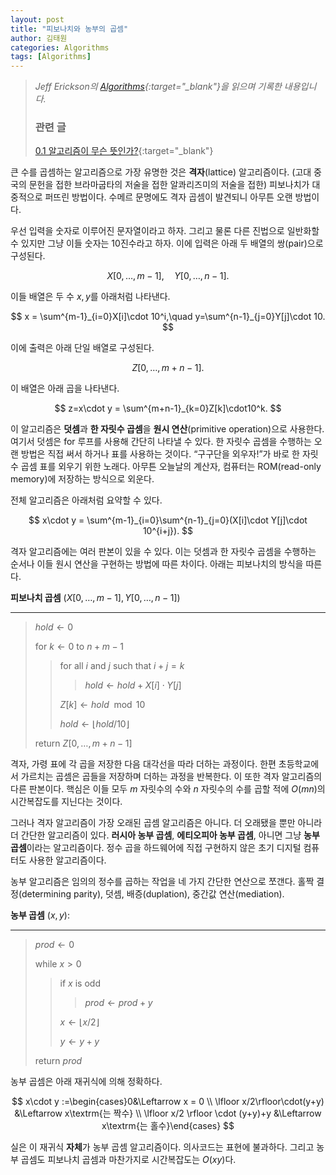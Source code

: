 ```yaml
---
layout: post
title: "피보나치와 농부의 곱셈"
author: 김태원
categories: Algorithms
tags: [Algorithms]
---
```


> *Jeff Erickson의 [Algorithms](https://jeffe.cs.illinois.edu/teaching/algorithms/book/Algorithms-JeffE.pdf){:target="_blank"}을 읽으며 기록한 내용입니다.*
>
> <h3>관련 글</h3>
>
> [0.1 알고리즘이 무슨 뜻인가?](https://pangmoo-ktw.github.io/pangmoo-KTW/alg01){:target="_blank"}

큰 수를 곱셈하는 알고리즘으로 가장 유명한 것은 **격자**(lattice) 알고리즘이다.
(고대 중국의 문헌을 접한 브라마굽타의 저술을 접한 알콰리즈미의 저술을 접한) 피보나치가 대중적으로 퍼뜨린 방법이다. 
수메르 문명에도 격자 곱셈이 발견되니 아무튼 오랜 방법이다.

우선 입력을 숫자로 이루어진 문자열이라고 하자. 
그리고 물론 다른 진법으로 일반화할 수 있지만 그냥 이들 숫자는 10진수라고 하자.
이에 입력은 아래 두 배열의 쌍(pair)으로 구성된다. 

$$
X[0,\ldots, m-1],\quad Y[0,\ldots, n-1].
$$

이들 배열은 두 수 $x,y$를 아래처럼 나타낸다.

$$
x = \sum^{m-1}_{i=0}X[i]\cdot 10^i,\quad y=\sum^{n-1}_{j=0}Y[j]\cdot 10.
$$

이에 출력은 아래 단일 배열로 구성된다.

$$
Z[0,\ldots,m+n-1].
$$

이 배열은 아래 곱을 나타낸다.

$$
z=x\cdot y = \sum^{m+n-1}_{k=0}Z[k]\cdot10^k.
$$

이 알고리즘은 **덧셈**과 **한 자릿수 곱셈**을 **원시 연산**(primitive operation)으로 사용한다.
여기서 덧셈은 for 루프를 사용해 간단히 나타낼 수 있다.
한 자릿수 곱셈을 수행하는 오랜 방법은 직접 써서 하거나 표를 사용하는 것이다.
<q>구구단을 외우자!</q>가 바로 한 자릿수 곱셈 표를 외우기 위한 노래다. 
아무튼 오늘날의 계산자, 컴퓨터는 ROM(read-only memory)에 저장하는 방식으로 외운다. 

전체 알고리즘은 아래처럼 요약할 수 있다.

$$
x\cdot y = \sum^{m-1}_{i=0}\sum^{n-1}_{j=0}(X[i]\cdot Y[j]\cdot 10^{i+j}).
$$

격자 알고리즘에는 여러 판본이 있을 수 있다. 
이는 덧셈과 한 자릿수 곱셈을 수행하는 순서나 이들 원시 연산을 구현하는 방법에 따른 차이다. 
아래는 피보나치의 방식을 따른다. 

**피보나치 곱셈** $(X[0,\ldots,m-1],Y[0,\ldots,n-1])$

---
> $hold \leftarrow 0$ 
>
> for $k\leftarrow 0$ to $n+m-1$
>> for all $i$ and $j$ such that $i+j=k$
>>> $hold \leftarrow hold+X[i]\cdot Y[j]$
>>
>> $Z[k]\leftarrow hold\mod 10$
>> 
>> $hold \leftarrow \lfloor hold/10 \rfloor$
>
> return $Z[0,\ldots,m+n-1]$

격자, 가령 표에 각 곱을 저장한 다음 대각선을 따라 더하는 과정이다.
한편 초등학교에서 가르치는 곱셈은 곱들을 저장하며 더하는 과정을 반복한다.
이 또한 격자 알고리즘의 다른 판본이다. 
핵심은 이들 모두 $m$ 자릿수의 수와 $n$ 자릿수의 수를 곱할 적에 $O(mn)$의 시간복잡도를 지닌다는 것이다.

그러나 격자 알고리즘이 가장 오래된 곱셈 알고리즘은 아니다.
더 오래됐을 뿐만 아니라 더 간단한 알고리즘이 있다.
**러시아 농부 곱셈**, **에티오피아 농부 곱셈**, 아니면 그냥 **농부 곱셈**이라는 알고리즘이다.
정수 곱을 하드웨어에 직접 구현하지 않은 초기 디지털 컴퓨터도 사용한 알고리즘이다. 

농부 알고리즘은 임의의 정수를 곱하는 작업을 네 가지 간단한 연산으로 쪼갠다. 
홀짝 결정(determining parity), 덧셈, 배증(duplation), 중간값 연산(mediation). 

**농부 곱셈** $(x,y)$:

---
> $prod\leftarrow 0$
>
> while $x>0$
>> if $x$ is odd
>>> $prod\leftarrow prod + y$
>>
>> $x\leftarrow\lfloor x / 2\rfloor$
>>
>> $y\leftarrow y + y$
>
> return $prod$

농부 곱셈은 아래 재귀식에 의해 정확하다. 

$$
x\cdot y :=\begin{cases}0&\Leftarrow x = 0 \\ \lfloor x/2\rfloor\cdot(y+y) &\Leftarrow x\textrm{는 짝수} \\ \lfloor x/2 \rfloor \cdot (y+y)+y &\Leftarrow x\textrm{는 홀수}\end{cases}
$$

실은 이 재귀식 **자체**가 농부 곱셈 알고리즘이다.
의사코드는 표현에 불과하다. 
그리고 농부 곱셈도 피보나치 곱셈과 마찬가지로 시간복잡도는 $O(xy)$다. 
